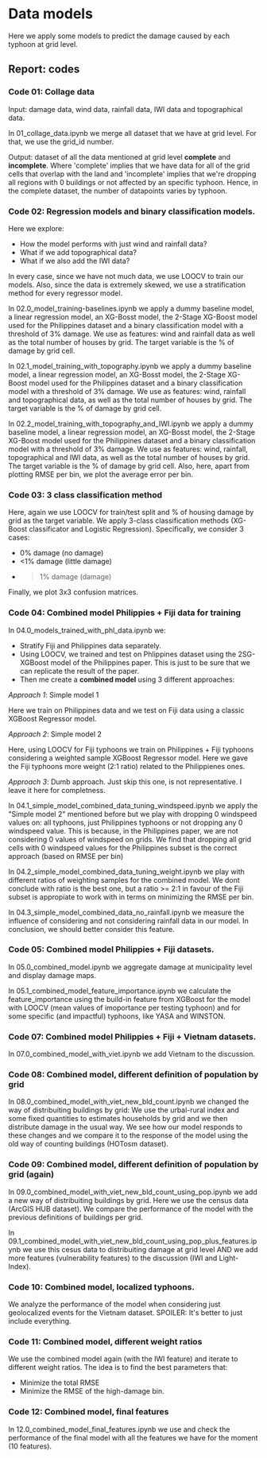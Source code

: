 # Data models

Here we apply some models to predict the damage caused by each typhoon at grid level.

## Report: codes


### Code 01: Collage data

Input: damage data, wind data, rainfall data, IWI data and topographical data.

In 01_collage_data.ipynb we merge all dataset that we have at grid level. For that, we use the grid_id number.

Output: dataset of all the data mentioned at grid level **complete** and **incomplete**. Where 'complete' implies that we have data for all of the grid cells that overlap with the land and 'incomplete' implies that we're dropping all regions with 0 buildings or not affected by an specific typhoon. Hence, in the complete dataset, the number of datapoints varies by typhoon.


### Code 02: Regression models and binary classification models.

Here we explore:

- How the model performs with just wind and rainfall data?
- What if we add topographical data?
- What if we also add the IWI data?

In every case, since we have not much data, we use LOOCV to train our models. Also, since the data is extremely skewed, we use a stratification method for every regressor model.

In 02.0_model_training-baselines.ipynb we apply a dummy baseline model, a linear regression model, an XG-Bosst model, the 2-Stage XG-Boost model used for the Philippines dataset and a binary classification model with a threshold of 3% damage. We use as features: wind and rainfall data as well as the total number of houses by grid. The target variable is the % of damage by grid cell.


In 02.1_model_training_with_topography.ipynb we apply a dummy baseline model, a linear regression model, an XG-Bosst model, the 2-Stage XG-Boost model used for the Philippines dataset and a binary classification model with a threshold of 3% damage. We use as features: wind, rainfall and topographical data, as well as the total number of houses by grid. The target variable is the % of damage by grid cell.


In 02.2_model_training_with_topography_and_IWI.ipynb we apply a dummy baseline model, a linear regression model, an XG-Bosst model, the 2-Stage XG-Boost model used for the Philippines dataset and a binary classification model with a threshold of 3% damage. We use as features: wind, rainfall, topographical and IWI data, as well as the total number of houses by grid. The target variable is the % of damage by grid cell. Also, here, apart from plotting RMSE per bin, we plot the average error per bin.


### Code 03: 3 class classification method

Here, again we use LOOCV for train/test split and % of housing damage by grid as the target variable. We apply 3-class classification methods (XG-Boost classificator and Logistic Regression). Specifically, we consider 3 cases:

- 0% damage (no damage)
- <1% damage (little damage)
- >1% damage (damage)

Finally, we plot 3x3 confusion matrices.

### Code 04: Combined model Philippies + Fiji data for training

In 04.0_models_trained_with_phl_data.ipynb we:

- Stratify Fiji and Philippines data separately.
- Using LOOCV, we trained and test on Phlippines dataset using the 2SG-XGBoost model of the Philippines paper. This is just to be sure that we can replicate the result of the paper.
- Then me create a **combined model** using 3 different approaches:

*Approach 1*: Simple model 1

Here we train on Philippines data and we test on Fiji data using a classic XGBoost Regressor model.

*Approach 2*: Simple model 2

Here, using LOOCV for Fiji typhoons we train on Philippines + Fiji typhoons considering a weighted sample XGBoost Regressor model. Here we gave the Fiji typhoons more weight (2:1 ratio) related to the Philippienes ones.

*Approach 3*: Dumb approach. Just skip this one, is not representative. I leave it here for completness.


In 04.1_simple_model_combined_data_tuning_windspeed.ipynb we apply the "Simple model 2" mentioned before but we play with dropping 0 windspeed values on: all typhoons, just Philippines typhoons or not dropping any 0 windspeed value. This is because, in the Philippines paper, we are not considering 0 values of windspeed on grids. We find that dropping all grid cells with 0 windspeed values for the Philippines subset is the correct approach (based on RMSE per bin)


In 04.2_simple_model_combined_data_tuning_weight.ipynb we play with different ratios of weighting samples for the combined model. We dont conclude with ratio is the best one, but a ratio >= 2:1 in favour of the Fiji subset is appropiate to work with in terms on minimizing the RMSE per bin.


In 04.3_simple_model_combined_data_no_rainfall.ipynb we measure the influence of considering and not considering rainfall data in our model. In conclusion, we should better consider this feature.

### Code 05: Combined model Philippies + Fiji datasets.

In 05.0_combined_model.ipynb we aggregate damage at municipality level and display damage maps.

In 05.1_combined_model_feature_importance.ipynb we calculate the feature_importance using the build-in feature from XGBoost for the model with LOOCV (mean values of imoportance per testing typhoon) and for some specific (and impactful) typhoons, like YASA and WINSTON.

### Code 07: Combined model Philippies + Fiji + Vietnam datasets.

In 07.0_combined_model_with_viet.ipynb we add Vietnam to the discussion.

### Code 08: Combined model, different definition of population by grid

In 08.0_combined_model_with_viet_new_bld_count.ipynb we changed the way of distribuiting buildings by grid: We use the urbal-rural index and some fixed quantities to estimates households by grid and we then distribute damage in the usual way. We see how our model responds to these changes and we compare it to the response of the model using the old way of counting buildings (HOTosm dataset).

### Code 09: Combined model, different definition of population by grid (again)

In 09.0_combined_model_with_viet_new_bld_count_using_pop.ipynb we add a new way of distribuiting buildings by grid. Here we use the census data (ArcGIS HUB dataset). We compare the performance of the model with the previous definitions of buildings per grid.

In 09.1_combined_model_with_viet_new_bld_count_using_pop_plus_features.ipynb we use this cesus data to distribuiting damage at grid level AND we add more features (vulnerability features) to the discussion (IWI and Light-Index).


### Code 10: Combined model, localized typhoons.

We analyze the performance of the model when considering just geolocalized events for the Vietnam dataset. SPOILER: It's better to just include everything.

### Code 11: Combined model, different weight ratios

We use the combined model again (with the IWI feature) and iterate to different weight ratios. The idea is to find the best parameters that:

-  Minimize the total RMSE
-  Minimize the RMSE of the high-damage bin.

### Code 12: Combined model, final features

In 12.0_combined_model_final_features.ipynb we use and check the performance of the final model with all the features we have for the moment (10 features).
